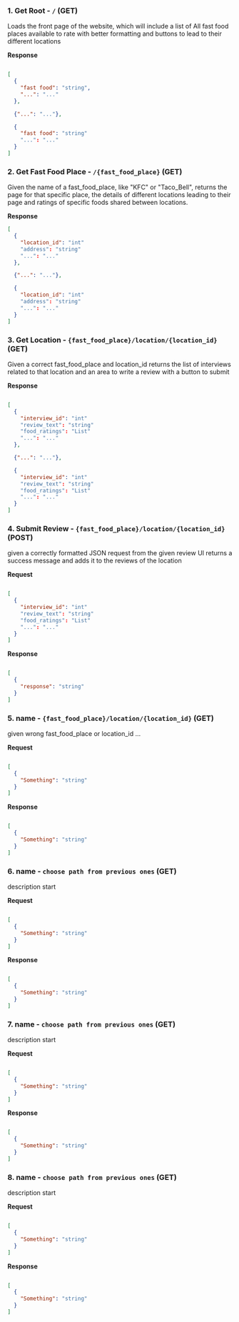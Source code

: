 ### 1. Get Root - `/` (GET)

  Loads the front page of the website, which will include a list of
All fast food places available to rate with better formatting and
buttons to lead to their different locations

**Response**

```json

[
  {
    "fast food": "string",
    "...": "..."
  },

  {"...": "..."},

  {
    "fast food": "string"
    "...": "..."
  }
]
```

### 2. Get Fast Food Place - `/{fast_food_place}` (GET)

  Given the name of a fast_food_place, like "KFC" or "Taco_Bell", returns
the page for that specific place, the details of different locations leading to their page
and ratings of specific foods shared between locations.

**Response**

```json
[
  {
    "location_id": "int"
    "address": "string"
    "...": "..."
  },

  {"...": "..."},

  {
    "location_id": "int"
    "address": "string"
    "...": "..."
  }
]
```

### 3. Get Location - `{fast_food_place}/location/{location_id}` (GET)

  Given a correct fast_food_place and location_id returns the list of interviews
related to that location and an area to write a review with a button to submit

**Response**

```json

[
  {
    "interview_id": "int"
    "review_text": "string"
    "food_ratings": "List"
    "...": "..."
  },

  {"...": "..."},

  {
    "interview_id": "int"
    "review_text": "string"
    "food_ratings": "List"
    "...": "..."
  }
]
```

### 4. Submit Review - `{fast_food_place}/location/{location_id}` (POST)

  given a correctly formatted JSON request from the given review UI
returns a success message and adds it to the reviews of the location

**Request**

```json

[
  {
    "interview_id": "int"
    "review_text": "string"
    "food_ratings": "List"
    "...": "..."
  }
]
```

**Response**

```json

[
  {
    "response": "string"
  }
]
```

### 5. name - `{fast_food_place}/location/{location_id}` (GET)

  given wrong fast_food_place or location_id ...  

**Request**

```json

[
  {
    "Something": "string"
  }
]
```

**Response**

```json

[
  {
    "Something": "string"
  }
]
```

### 6. name - `choose path from previous ones` (GET)

  description start

**Request**

```json

[
  {
    "Something": "string"
  }
]
```

**Response**

```json

[
  {
    "Something": "string"
  }
]
```

### 7. name - `choose path from previous ones` (GET)

  description start

**Request**

```json

[
  {
    "Something": "string"
  }
]
```

**Response**

```json

[
  {
    "Something": "string"
  }
]
```

### 8. name - `choose path from previous ones` (GET)

  description start

**Request**

```json

[
  {
    "Something": "string"
  }
]
```

**Response**

```json

[
  {
    "Something": "string"
  }
]
```



